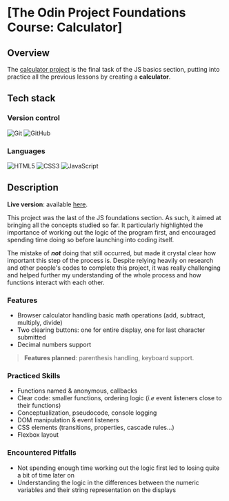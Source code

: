 # [The Odin Project Foundations Course: Calculator]
## Overview

The [calculator project](https://www.theodinproject.com/lessons/foundations-calculator) is the final task of the JS basics section, putting into practice all the previous lessons by creating a **calculator**.

## Tech stack
### Version control
![Git](https://img.shields.io/badge/git-%23F05033.svg?style=for-the-badge&logo=git&logoColor=white)
![GitHub](https://img.shields.io/badge/github-%23121011.svg?style=for-the-badge&logo=github&logoColor=white)

### Languages
![HTML5](https://img.shields.io/badge/html5-%23E34F26.svg?style=for-the-badge&logo=html5&logoColor=white)
![CSS3](https://img.shields.io/badge/css3-%231572B6.svg?style=for-the-badge&logo=css3&logoColor=white)
![JavaScript](https://img.shields.io/badge/javascript-%23323330.svg?style=for-the-badge&logo=javascript&logoColor=%23F7DF1E)

## Description
**Live version**: available [here](https://lunaireflare.github.io/calculator/).

This project was the last of the JS foundations section. As such, it aimed at bringing all the concepts studied so far. It particularly highlighted the importance of working out the logic of the program first, and encouraged spending time doing so before launching into coding itself. 

The mistake of ***not*** doing that still occurred, but made it crystal clear how important this step of the process is. Despite relying heavily on research and other people's codes to complete this project, it was really challenging and helped further my understanding of the whole process and how functions interact with each other. 

### Features
- Browser calculator handling basic math operations (add, subtract, multiply, divide)
- Two clearing buttons: one for entire display, one for last character submitted
- Decimal numbers support

>**Features planned**: parenthesis handling, keyboard support.

### Practiced Skills
- Functions named & anonymous, callbacks
- Clear code: smaller functions, ordering logic (*i.e* event listeners close to their functions)
- Conceptualization, pseudocode, console logging
- DOM manipulation & event listeners
- CSS elements (transitions, properties, cascade rules...)
- Flexbox layout

### Encountered Pitfalls
- Not spending enough time working out the logic first led to losing quite a bit of time later on
- Understanding the logic in the differences between the numeric variables and their string representation on the displays 